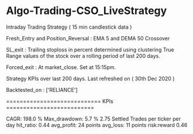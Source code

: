 # Algo-Trading-CSO_LiveStrategy

Intraday Trading Strategy ( 15 min candlestick data )

Fresh_Entry and Position_Reversal : EMA 5 and DEMA 50 Crossover

SL_exit : Trailing stoploss in percent determined using clustering True Range values of the stock over a rolling period of last 200 days.  

Forced_exit : At market_close. Set at 15:15pm.

Strategy KPIs over last 200 days. Last refreshed on ( 30th Dec 2020 ) 

Backtested_on : ['RELIANCE']

============================ KPIs ==========================

CAGR:  198.0  %
Max_drawdown:  5.7  %
2.75 Settled Trades per ticker per day 
hit_ratio:  0.44
avg_profit:  24  points 
avg_loss:  11  points
risk:reward  0.46
